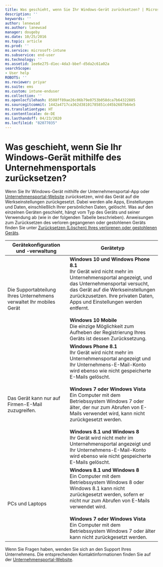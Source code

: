 ```yaml
---
title: Was geschieht, wenn Sie Ihr Windows-Gerät zurücksetzen? | Microsoft-Dokumentation
description: ''
keywords: ''
author: lenewsad
ms.author: lanewsad
manager: dougeby
ms.date: 10/25/2016
ms.topic: article
ms.prod: ''
ms.service: microsoft-intune
ms.subservice: end-user
ms.technology: ''
ms.assetid: 1ee6e275-d1ec-4da3-bbef-d5da2c61a02a
searchScope:
- User help
ROBOTS: ''
ms.reviewer: priyar
ms.suite: ems
ms.custom: intune-enduser
ms.collection: ''
ms.openlocfilehash: 8508ff89ae26c06b79e0753b058dca7b64322885
ms.sourcegitcommit: 1442a4717ca362d38101785851cd45b2687b64e5
ms.translationtype: HT
ms.contentlocale: de-DE
ms.lasthandoff: 04/23/2020
ms.locfileid: "82077035"
---
```

# <a name="what-happens-if-you-reset-your-windows-device-using-the-company-portal"></a>Was geschieht, wenn Sie Ihr Windows-Gerät mithilfe des Unternehmensportals zurücksetzen?

Wenn Sie Ihr Windows-Gerät mithilfe der Unternehmensportal-App oder [Unternehmensportal-Website](reset-erase-your-device-cpwebsite.md) zurücksetzen, wird das Gerät auf die Werkseinstellungen zurückgesetzt. Dabei werden alle Apps, Einstellungen und Daten, einschließlich Ihrer persönlichen Daten, gelöscht. Was auf den einzelnen Geräten geschieht, hängt vom Typ des Geräts und seiner Verwendung ab (wie in der folgenden Tabelle beschrieben). Anweisungen zum Zurücksetzen des verloren gegangenen oder gestohlenen Geräts finden Sie unter [Zurücksetzen (Löschen) Ihres verlorenen oder gestohlenen Geräts](reset-erase-your-device-cpwebsite.md).

|Gerätekonfiguration und -verwaltung|Gerätetyp|
|---------------------------------------|---------------|
|Die Supportabteilung Ihres Unternehmens verwaltet Ihr mobiles Gerät|**Windows 10 und Windows Phone 8.1**</br>Ihr Gerät wird nicht mehr im Unternehmensportal angezeigt, und das Unternehmensportal versucht, das Gerät auf die Werkseinstellungen zurückzusetzen. Ihre privaten Daten, Apps und Einstellungen werden entfernt. <br /><br />**Windows 10 Mobile**</br>Die einzige Möglichkeit zum Aufheben der Registrierung Ihres Geräts ist dessen Zurücksetzung.|
|Das Gerät kann nur auf Firmen-E-Mail zuzugreifen.|**Windows Phone 8.1**<br />Ihr Gerät wird nicht mehr im Unternehmensportal angezeigt und Ihr Unternehmens-E-Mail-Konto wird ebenso wie nicht gespeicherte E-Mails gelöscht.<br /><br />**Windows 7 oder Windows Vista**<br />Ein Computer mit dem Betriebssystem Windows 7 oder älter, der nur zum Abrufen von E-Mails verwendet wird, kann nicht zurückgesetzt werden.<br /><br />**Windows 8.1 und Windows 8**<br />Ihr Gerät wird nicht mehr im Unternehmensportal angezeigt und Ihr Unternehmens-E-Mail-Konto wird ebenso wie nicht gespeicherte E-Mails gelöscht.|
|PCs und Laptops|**Windows 8.1 und Windows 8**<br />Ein Computer mit dem Betriebssystem Windows 8 oder Windows 8.1 kann nicht zurückgesetzt werden, sofern er nicht nur zum Abrufen von E-Mails verwendet wird.<br /><br />**Windows 7 oder Windows Vista**<br />Ein Computer mit dem Betriebssystem Windows 7 oder älter kann nicht zurückgesetzt werden.|

Wenn Sie Fragen haben, wenden Sie sich an den Support Ihres Unternehmens. Die entsprechenden Kontaktinformationen finden Sie auf der [Unternehmensportal-Website](https://go.microsoft.com/fwlink/?linkid=2010980).
